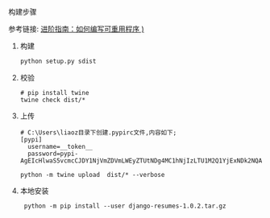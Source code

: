 构建步骤

参考链接: [进阶指南：如何编写可重用程序 )](https://docs.djangoproject.com/zh-hans/5.0/intro/reusable-apps/)

1. 构建

   ```python
   python setup.py sdist
   ```

2. 校验

   ```
   # pip install twine
   twine check dist/*
   ```

3. 上传

   ```
   # C:\Users\liaoz目录下创建.pypirc文件,内容如下;
   [pypi]
     username=__token__
     password=pypi-AgEIcHlwaS5vcmcCJDY1NjVmZDVmLWEyZTUtNDg4MC1hNjIzLTU1M2Q1YjExNDk2NQACKlszLCI3ZTMxODYxZC0zMTM4LTRjYTYtOTg4ZC00OTQ3MTBiMDgzOGQiXQAABiBzNzka66EVB_FHgsAQzK2u07WI4AVuGIHrwBRQ7aYhuw
     
   python -m twine upload  dist/* --verbose
   ```

4. 本地安装

   ```
    python -m pip install --user django-resumes-1.0.2.tar.gz
   ```